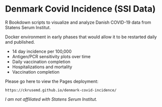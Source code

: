 # Denmark Covid Incidence (SSI Data)

R Bookdown scripts to visualize and analyze Danish COVID-19 data from Statens Serum Institut.

Docker environment in early phases that would allow it to be restarted daily and published.

* 14 day incidence per 100,000
* Antigen/PCR sensitivity plots over time
* Daily vaccination completion
* Hospitalizations and mortality
* Vaccination completion

Please go here to view the Pages deployment:

```
https://ckrusemd.github.io/denmark-covid-incidence/
```

<em>I am not affiliated with Statens Serum Institut.</em>
